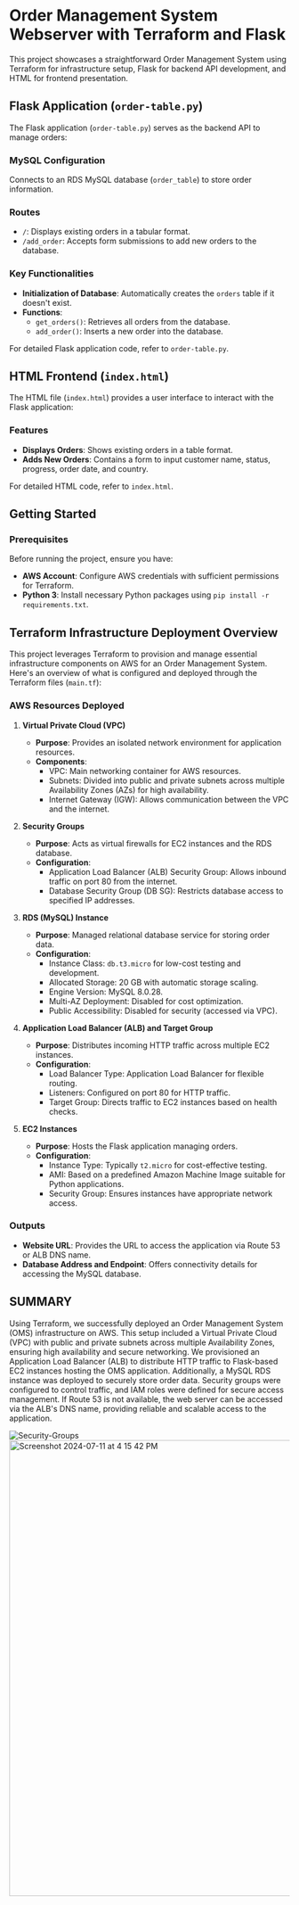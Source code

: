 # Order Management System Webserver with Terraform and Flask

This project showcases a straightforward Order Management System using Terraform for infrastructure setup, Flask for backend API development, and HTML for frontend presentation.

## Flask Application (`order-table.py`)

The Flask application (`order-table.py`) serves as the backend API to manage orders:

### MySQL Configuration

Connects to an RDS MySQL database (`order_table`) to store order information.

### Routes
- `/`: Displays existing orders in a tabular format.
- `/add_order`: Accepts form submissions to add new orders to the database.

### Key Functionalities
- **Initialization of Database**: Automatically creates the `orders` table if it doesn't exist.
- **Functions**:
  - `get_orders()`: Retrieves all orders from the database.
  - `add_order()`: Inserts a new order into the database.

For detailed Flask application code, refer to `order-table.py`.

## HTML Frontend (`index.html`)

The HTML file (`index.html`) provides a user interface to interact with the Flask application:

### Features

- **Displays Orders**: Shows existing orders in a table format.
- **Adds New Orders**: Contains a form to input customer name, status, progress, order date, and country.

For detailed HTML code, refer to `index.html`.

## Getting Started

### Prerequisites

Before running the project, ensure you have:
- **AWS Account**: Configure AWS credentials with sufficient permissions for Terraform.
- **Python 3**: Install necessary Python packages using `pip install -r requirements.txt`.

## Terraform Infrastructure Deployment Overview

This project leverages Terraform to provision and manage essential infrastructure components on AWS for an Order Management System. Here's an overview of what is configured and deployed through the Terraform files (`main.tf`):

### AWS Resources Deployed

1. **Virtual Private Cloud (VPC)**
   - **Purpose**: Provides an isolated network environment for application resources.
   - **Components**:
     - VPC: Main networking container for AWS resources.
     - Subnets: Divided into public and private subnets across multiple Availability Zones (AZs) for high availability.
     - Internet Gateway (IGW): Allows communication between the VPC and the internet.

2. **Security Groups**
   - **Purpose**: Acts as virtual firewalls for EC2 instances and the RDS database.
   - **Configuration**:
     - Application Load Balancer (ALB) Security Group: Allows inbound traffic on port 80 from the internet.
     - Database Security Group (DB SG): Restricts database access to specified IP addresses.

3. **RDS (MySQL) Instance**
   - **Purpose**: Managed relational database service for storing order data.
   - **Configuration**:
     - Instance Class: `db.t3.micro` for low-cost testing and development.
     - Allocated Storage: 20 GB with automatic storage scaling.
     - Engine Version: MySQL 8.0.28.
     - Multi-AZ Deployment: Disabled for cost optimization.
     - Public Accessibility: Disabled for security (accessed via VPC).

4. **Application Load Balancer (ALB) and Target Group**
   - **Purpose**: Distributes incoming HTTP traffic across multiple EC2 instances.
   - **Configuration**:
     - Load Balancer Type: Application Load Balancer for flexible routing.
     - Listeners: Configured on port 80 for HTTP traffic.
     - Target Group: Directs traffic to EC2 instances based on health checks.

5. **EC2 Instances**
   - **Purpose**: Hosts the Flask application managing orders.
   - **Configuration**:
     - Instance Type: Typically `t2.micro` for cost-effective testing.
     - AMI: Based on a predefined Amazon Machine Image suitable for Python applications.
     - Security Group: Ensures instances have appropriate network access.

### Outputs

- **Website URL**: Provides the URL to access the application via Route 53 or ALB DNS name.
- **Database Address and Endpoint**: Offers connectivity details for accessing the MySQL database.

## SUMMARY

Using Terraform, we successfully deployed an Order Management System (OMS) infrastructure on AWS. This setup included a Virtual Private Cloud (VPC) with public and private subnets across multiple Availability Zones, ensuring high availability and secure networking. We provisioned an Application Load Balancer (ALB) to distribute HTTP traffic to Flask-based EC2 instances hosting the OMS application. Additionally, a MySQL RDS instance was deployed to securely store order data. Security groups were configured to control traffic, and IAM roles were defined for secure access management. If Route 53 is not available, the web server can be accessed via the ALB's DNS name, providing reliable and scalable access to the application.

![Security-Groups](https://github.com/user-attachments/assets/5afa4632-9347-4be0-9d4b-1dbcc82b1669)
<img width="818" alt="Screenshot 2024-07-11 at 4 15 42 PM" src="https://github.com/user-attachments/assets/d8547d0e-5891-4b18-a1d3-ecb77b28eb92">

